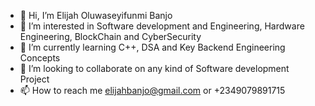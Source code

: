 - 👋 Hi, I’m Elijah Oluwaseyifunmi Banjo
- 👀 I’m interested in Software development and Engineering, Hardware Engineering, BlockChain and CyberSecurity
- 🌱 I’m currently learning C++, DSA and Key Backend Engineering Concepts
- 💞️ I’m looking to collaborate on any kind of Software development Project
- 📫 How to reach me elijahbanjo@gmail.com or +2349079891715

<!---
SheyiB/SheyiB is a ✨ special ✨ repository because its `README.md` (this file) appears on your GitHub profile.
You can click the Preview link to take a look at your changes.
--->
